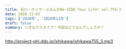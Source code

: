 ```yaml
---
title: 石川・ホンマ・ぶるんのBe-SIDE Your Life! vol.755-3
date: 2020-11-03
tags: ['2020年', '2020年11月']
draft: false
summary: いきなりスカイプ！今回はどうなんでしょうか？
---
```


http://project-phi.ddo.jp/ishikawa/ishikawa755_3.mp3
